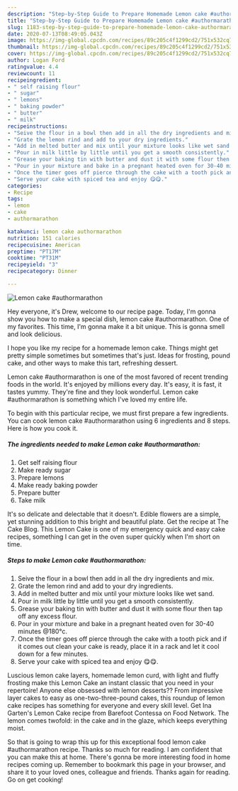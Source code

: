 ```yaml
---
description: "Step-by-Step Guide to Prepare Homemade Lemon cake #authormarathon"
title: "Step-by-Step Guide to Prepare Homemade Lemon cake #authormarathon"
slug: 1183-step-by-step-guide-to-prepare-homemade-lemon-cake-authormarathon
date: 2020-07-13T08:49:05.043Z
image: https://img-global.cpcdn.com/recipes/89c205c4f1299cd2/751x532cq70/lemon-cake-authormarathon-recipe-main-photo.jpg
thumbnail: https://img-global.cpcdn.com/recipes/89c205c4f1299cd2/751x532cq70/lemon-cake-authormarathon-recipe-main-photo.jpg
cover: https://img-global.cpcdn.com/recipes/89c205c4f1299cd2/751x532cq70/lemon-cake-authormarathon-recipe-main-photo.jpg
author: Logan Ford
ratingvalue: 4.4
reviewcount: 11
recipeingredient:
- " self raising flour"
- " sugar"
- " lemons"
- " baking powder"
- " butter"
- " milk"
recipeinstructions:
- "Seive the flour in a bowl then add in all the dry ingredients and mix."
- "Grate the lemon rind and add to your dry ingredients."
- "Add in melted butter and mix until your mixture looks like wet sand."
- "Pour in milk little by little until you get a smooth consistently."
- "Grease your baking tin with butter and dust it with some flour then tap off any excess flour."
- "Pour in your mixture and bake in a pregnant heated oven for 30-40 minutes @180°c."
- "Once the timer goes off pierce through the cake with a tooth pick and if it comes out clean your cake is ready, place it in a rack and let it cool down for a few minutes."
- "Serve your cake with spiced tea and enjoy 😋😋."
categories:
- Recipe
tags:
- lemon
- cake
- authormarathon

katakunci: lemon cake authormarathon 
nutrition: 151 calories
recipecuisine: American
preptime: "PT17M"
cooktime: "PT31M"
recipeyield: "3"
recipecategory: Dinner

---
```



![Lemon cake #authormarathon](https://img-global.cpcdn.com/recipes/89c205c4f1299cd2/751x532cq70/lemon-cake-authormarathon-recipe-main-photo.jpg)

Hey everyone, it's Drew, welcome to our recipe page. Today, I'm gonna show you how to make a special dish, lemon cake #authormarathon. One of my favorites. This time, I'm gonna make it a bit unique. This is gonna smell and look delicious.

I hope you like my recipe for a homemade lemon cake. Things might get pretty simple sometimes but sometimes that&#39;s just. Ideas for frosting, pound cake, and other ways to make this tart, refreshing dessert.

Lemon cake #authormarathon is one of the most favored of recent trending foods in the world. It's enjoyed by millions every day. It's easy, it is fast, it tastes yummy. They're fine and they look wonderful. Lemon cake #authormarathon is something which I've loved my entire life.


To begin with this particular recipe, we must first prepare a few ingredients. You can cook lemon cake #authormarathon using 6 ingredients and 8 steps. Here is how you cook it.

<!--inarticleads1-->

##### The ingredients needed to make Lemon cake #authormarathon:

1. Get  self raising flour
1. Make ready  sugar
1. Prepare  lemons
1. Make ready  baking powder
1. Prepare  butter
1. Take  milk


It&#39;s so delicate and delectable that it doesn&#39;t. Edible flowers are a simple, yet stunning addition to this bright and beautiful plate. Get the recipe at The Cake Blog. This Lemon Cake is one of my emergency quick and easy cake recipes, something I can get in the oven super quickly when I&#39;m short on time. 

<!--inarticleads2-->

##### Steps to make Lemon cake #authormarathon:

1. Seive the flour in a bowl then add in all the dry ingredients and mix.
1. Grate the lemon rind and add to your dry ingredients.
1. Add in melted butter and mix until your mixture looks like wet sand.
1. Pour in milk little by little until you get a smooth consistently.
1. Grease your baking tin with butter and dust it with some flour then tap off any excess flour.
1. Pour in your mixture and bake in a pregnant heated oven for 30-40 minutes @180°c.
1. Once the timer goes off pierce through the cake with a tooth pick and if it comes out clean your cake is ready, place it in a rack and let it cool down for a few minutes.
1. Serve your cake with spiced tea and enjoy 😋😋.


Luscious lemon cake layers, homemade lemon curd, with light and fluffy frosting make this Lemon Cake an instant classic that you need in your repertoire! Anyone else obsessed with lemon desserts?? From impressive layer cakes to easy as one-two-three-pound cakes, this roundup of lemon cake recipes has something for everyone and every skill level. Get Ina Garten&#39;s Lemon Cake recipe from Barefoot Contessa on Food Network. The lemon comes twofold: in the cake and in the glaze, which keeps everything moist. 

So that is going to wrap this up for this exceptional food lemon cake #authormarathon recipe. Thanks so much for reading. I am confident that you can make this at home. There's gonna be more interesting food in home recipes coming up. Remember to bookmark this page in your browser, and share it to your loved ones, colleague and friends. Thanks again for reading. Go on get cooking!
